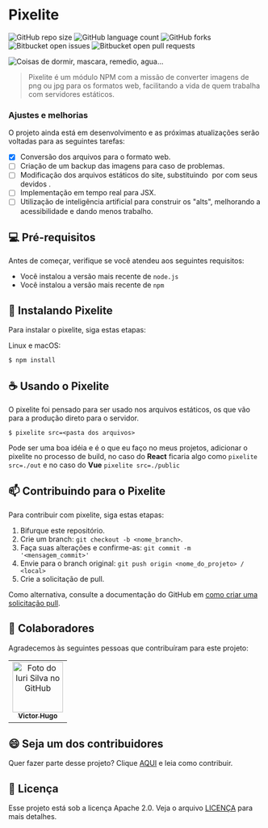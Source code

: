 # Pixelite

![GitHub repo size](https://img.shields.io/github/repo-size/victorhdsp/pixelite?style=for-the-badge)
![GitHub language count](https://img.shields.io/github/languages/count/victorhdsp/pixelite?style=for-the-badge)
![GitHub forks](https://img.shields.io/github/forks/victorhdsp/pixelite?style=for-the-badge)
![Bitbucket open issues](https://img.shields.io/bitbucket/issues/victorhdsp/pixelite?style=for-the-badge)
![Bitbucket open pull requests](https://img.shields.io/bitbucket/pr-raw/victorhdsp/pixelite?style=for-the-badge)

<img src="headme-hero.png" alt="Coisas de dormir, mascara, remedio, agua...">

> Pixelite é um módulo NPM com a missão de converter imagens de png ou jpg para os formatos web, facilitando a vida de quem trabalha com servidores estáticos.

### Ajustes e melhorias

O projeto ainda está em desenvolvimento e as próximas atualizações serão voltadas para as seguintes tarefas:

- [x] Conversão dos arquivos para o formato web.
- [ ] Criação de um backup das imagens para caso de problemas.
- [ ] Modificação dos arquivos estáticos do site, substituindo <img> por <picture> com seus devidos <sources>.
- [ ] Implementação em tempo real para JSX.
- [ ] Utilização de inteligência artificial para construir os "alts", melhorando a acessibilidade e dando menos trabalho.

## 💻 Pré-requisitos

Antes de começar, verifique se você atendeu aos seguintes requisitos:

- Você instalou a versão mais recente de `node.js`
- Você instalou a versão mais recente de `npm`

## 🚀 Instalando Pixelite

Para instalar o pixelite, siga estas etapas:

Linux e macOS:

```
$ npm install
```

## ☕ Usando o Pixelite

O pixelite foi pensado para ser usado nos arquivos estáticos, os que vão para a produção direto para o servidor.

```
$ pixelite src=<pasta dos arquivos>
```

Pode ser uma boa idéia e é o que eu faço no meus projetos, adicionar o pixelite no processo de build, no caso do **React** ficaria algo como `pixelite src=./out` e no caso do **Vue** `pixelite src=./public`

## 📫 Contribuindo para o Pixelite

Para contribuir com pixelite, siga estas etapas:

1. Bifurque este repositório.
2. Crie um branch: `git checkout -b <nome_branch>`.
3. Faça suas alterações e confirme-as: `git commit -m '<mensagem_commit>'`
4. Envie para o branch original: `git push origin <nome_do_projeto> / <local>`
5. Crie a solicitação de pull.

Como alternativa, consulte a documentação do GitHub em [como criar uma solicitação pull](https://help.github.com/en/github/collaborating-with-issues-and-pull-requests/creating-a-pull-request).

## 🤝 Colaboradores

Agradecemos às seguintes pessoas que contribuíram para este projeto:

<table>
  <tr>
    <td align="center">
      <a href="#" title="defina o título do link">
        <img src="https://avatars3.githubusercontent.com/u/83098581" width="100px;" alt="Foto do Iuri Silva no GitHub"/><br>
        <sub>
          <b>Victor Hugo</b>
        </sub>
      </a>
    </td>
  </tr>
</table>

## 😄 Seja um dos contribuidores

Quer fazer parte desse projeto? Clique [AQUI](CONTRIBUTING.md) e leia como contribuir.

## 📝 Licença

Esse projeto está sob a licença Apache 2.0. Veja o arquivo [LICENÇA](LICENSE) para mais detalhes.